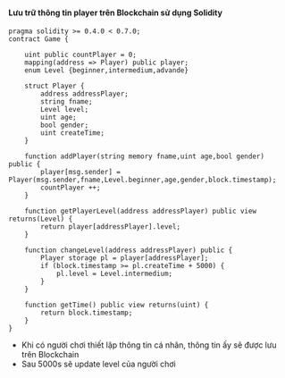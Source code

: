 #### Lưu trữ thông tin player trên Blockchain sử dụng Solidity

```
pragma solidity >= 0.4.0 < 0.7.0;
contract Game {
    
    uint public countPlayer = 0;
    mapping(address => Player) public player;
    enum Level {beginner,intermedium,advande}
    
    struct Player {
        address addressPlayer;
        string fname;
        Level level;
        uint age;
        bool gender;
        uint createTime;
    }
    
    function addPlayer(string memory fname,uint age,bool gender) public {
        player[msg.sender] = Player(msg.sender,fname,Level.beginner,age,gender,block.timestamp);
        countPlayer ++;
    }
    
    function getPlayerLevel(address addressPlayer) public view returns(Level) {
        return player[addressPlayer].level;
    }
    
    function changeLevel(address addressPlayer) public {
        Player storage pl = player[addressPlayer];
        if (block.timestamp >= pl.createTime + 5000) {
            pl.level = Level.intermedium;
        }
    }
    
    function getTime() public view returns(uint) {
        return block.timestamp;
    }
}
```

- Khi có người chơi thiết lập thông tin cá nhân, thông tin ấy sẽ được lưu trên Blockchain
- Sau 5000s sẽ update level của người chơi 